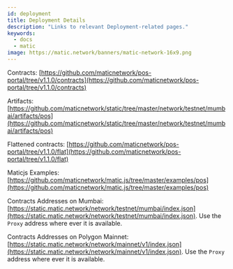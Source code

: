 ```yaml
---
id: deployment
title: Deployment Details
description: "Links to relevant Deployment-related pages."
keywords:
  - docs
  - matic
image: https://matic.network/banners/matic-network-16x9.png
---
```


Contracts: [https://github.com/maticnetwork/pos-portal/tree/v1.1.0/contracts](https://github.com/maticnetwork/pos-portal/tree/v1.1.0/contracts)

Artifacts: [https://github.com/maticnetwork/static/tree/master/network/testnet/mumbai/artifacts/pos](https://github.com/maticnetwork/static/tree/master/network/testnet/mumbai/artifacts/pos)

Flattened contracts: [https://github.com/maticnetwork/pos-portal/tree/v1.1.0/flat](https://github.com/maticnetwork/pos-portal/tree/v1.1.0/flat)

Maticjs Examples: [https://github.com/maticnetwork/matic.js/tree/master/examples/pos](https://github.com/maticnetwork/matic.js/tree/master/examples/pos)

Contracts Addresses on Mumbai: [https://static.matic.network/network/testnet/mumbai/index.json](https://static.matic.network/network/testnet/mumbai/index.json). Use the `Proxy` address where ever it is available.

Contracts Addresses on Polygon Mainnet: [https://static.matic.network/network/mainnet/v1/index.json](https://static.matic.network/network/mainnet/v1/index.json). Use the `Proxy` address where ever it is available.
